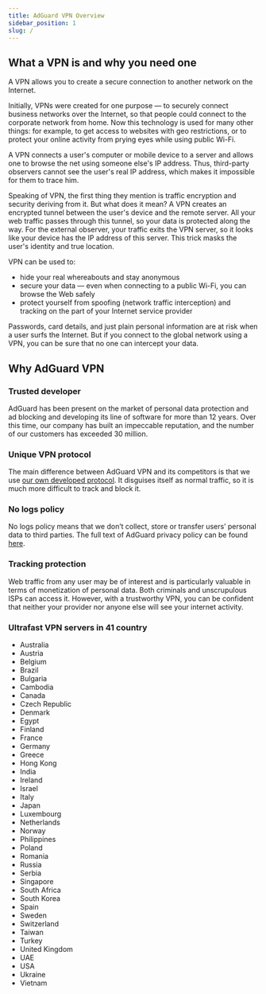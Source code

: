 ```yaml
---
title: AdGuard VPN Overview
sidebar_position: 1
slug: /
---
```


## What a VPN is and why you need one

A VPN allows you to create a secure connection to another network on the Internet.

Initially, VPNs were created for one purpose — to securely connect business networks over the Internet, so that people could connect to the corporate network from home. Now this technology is used for many other things: for example, to get access to websites with geo restrictions, or to protect your online activity from prying eyes while using public Wi-Fi.

A VPN connects a user's computer or mobile device to a server and allows one to browse the net using someone else's IP address. Thus, third-party observers cannot see the user's real IP address, which makes it impossible for them to trace him. 

Speaking of VPN, the first thing they mention is traffic encryption and security deriving from it. But what does it mean? A VPN creates an encrypted tunnel between the user's device and the remote server. All your web traffic passes through this tunnel, so your data is protected along the way. For the external observer, your traffic exits the VPN server, so it looks like your device has the IP address of this server. This trick masks the user's identity and true location.

VPN can be used to:

* hide your real whereabouts and stay anonymous
* secure your data — even when connecting to a public Wi-Fi, you can browse the Web safely
* protect yourself from spoofing (network traffic interception) and tracking on the part of your Internet service provider

Passwords, card details, and just plain personal information are at risk when a user surfs the Internet. But if you connect to the global network using a VPN, you can be sure that no one can intercept your data.

## Why AdGuard VPN

### Trusted developer
AdGuard has been present on the market of personal data protection and ad blocking and developing its line of software for more than 12 years. Over this time, our company has built an impeccable reputation, and the number of our customers has exceeded 30 million.

### Unique VPN protocol
The main difference between AdGuard VPN and its competitors is that we use [our own developed protocol](/general/adguard-vpn-protocol.md). It disguises itself as normal traffic, so it is much more difficult to track and block it.

### No logs policy
No logs policy means that we don’t collect, store or transfer users’ personal data to third parties. The full text of AdGuard privacy policy can be found [here](https://adguard-vpn.com/en/privacy.html).

### Tracking protection
Web traffic from any user may be of interest and is particularly valuable in terms of monetization of personal data. Both criminals and unscrupulous ISPs can access it. However, with a trustworthy VPN, you can be confident that neither your provider nor anyone else will see your internet activity.

### Ultrafast VPN servers in 41 country

* Australia
* Austria
* Belgium
* Brazil
* Bulgaria
* Cambodia
* Canada
* Czech Republic
* Denmark
* Egypt
* Finland
* France
* Germany
* Greece
* Hong Kong
* India
* Ireland
* Israel
* Italy
* Japan
* Luxembourg
* Netherlands
* Norway
* Philippines
* Poland
* Romania
* Russia
* Serbia
* Singapore
* South Africa
* South Korea
* Spain
* Sweden
* Switzerland
* Taiwan
* Turkey
* United Kingdom
* UAE
* USA
* Ukraine
* Vietnam